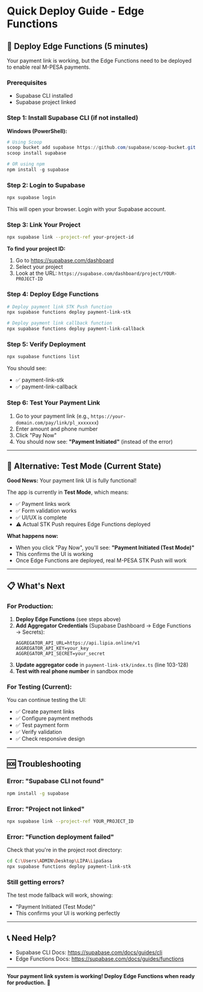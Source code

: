 # Quick Deploy Guide - Edge Functions

## 🚀 Deploy Edge Functions (5 minutes)

Your payment link is working, but the Edge Functions need to be deployed to enable real M-PESA payments.

### Prerequisites
- Supabase CLI installed
- Supabase project linked

### Step 1: Install Supabase CLI (if not installed)

**Windows (PowerShell):**
```powershell
# Using Scoop
scoop bucket add supabase https://github.com/supabase/scoop-bucket.git
scoop install supabase

# OR using npm
npm install -g supabase
```

### Step 2: Login to Supabase

```bash
npx supabase login
```

This will open your browser. Login with your Supabase account.

### Step 3: Link Your Project

```bash
npx supabase link --project-ref your-project-id
```

**To find your project ID:**
1. Go to https://supabase.com/dashboard
2. Select your project
3. Look at the URL: `https://supabase.com/dashboard/project/YOUR-PROJECT-ID`

### Step 4: Deploy Edge Functions

```bash
# Deploy payment link STK Push function
npx supabase functions deploy payment-link-stk

# Deploy payment link callback function
npx supabase functions deploy payment-link-callback
```

### Step 5: Verify Deployment

```bash
npx supabase functions list
```

You should see:
- ✅ payment-link-stk
- ✅ payment-link-callback

### Step 6: Test Your Payment Link

1. Go to your payment link (e.g., `https://your-domain.com/pay/link/pl_xxxxxxx`)
2. Enter amount and phone number
3. Click "Pay Now"
4. You should now see: **"Payment Initiated"** (instead of the error)

---

## 🔧 Alternative: Test Mode (Current State)

**Good News:** Your payment link UI is fully functional!

The app is currently in **Test Mode**, which means:
- ✅ Payment links work
- ✅ Form validation works
- ✅ UI/UX is complete
- ⚠️ Actual STK Push requires Edge Functions deployed

**What happens now:**
- When you click "Pay Now", you'll see: **"Payment Initiated (Test Mode)"**
- This confirms the UI is working
- Once Edge Functions are deployed, real M-PESA STK Push will work

---

## 📋 What's Next

### For Production:

1. **Deploy Edge Functions** (see steps above)
2. **Add Aggregator Credentials** (Supabase Dashboard → Edge Functions → Secrets):
   ```
   AGGREGATOR_API_URL=https://api.lipia.online/v1
   AGGREGATOR_API_KEY=your_key
   AGGREGATOR_API_SECRET=your_secret
   ```
3. **Update aggregator code** in `payment-link-stk/index.ts` (line 103-128)
4. **Test with real phone number** in sandbox mode

### For Testing (Current):

You can continue testing the UI:
- ✅ Create payment links
- ✅ Configure payment methods
- ✅ Test payment form
- ✅ Verify validation
- ✅ Check responsive design

---

## 🆘 Troubleshooting

### Error: "Supabase CLI not found"
```bash
npm install -g supabase
```

### Error: "Project not linked"
```bash
npx supabase link --project-ref YOUR_PROJECT_ID
```

### Error: "Function deployment failed"
Check that you're in the project root directory:
```bash
cd C:\Users\ADMIN\Desktop\LIPA\LipaSasa
npx supabase functions deploy payment-link-stk
```

### Still getting errors?
The test mode fallback will work, showing:
- "Payment Initiated (Test Mode)"
- This confirms your UI is working perfectly

---

## 📞 Need Help?

- Supabase CLI Docs: https://supabase.com/docs/guides/cli
- Edge Functions Docs: https://supabase.com/docs/guides/functions

---

**Your payment link system is working! Deploy Edge Functions when ready for production.** 🎉

